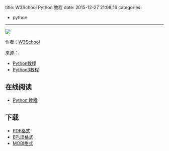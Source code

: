 title: W3School Python 教程
date: 2015-12-27 21:08:16
categories:
  - python
---

![](https://ek8whxe.cloudimg.io/s/width/226/https://www.gitbook.com/cover/book/wizardforcel/w3school-python.jpg?build=1450097354188&v=12.0.2)

作者：[W3School](http://www.w3cschool.cc)

来源：

* [Python教程](http://www.w3cschool.cc/python/python-tutorial.html)
* [Python3教程](http://www.w3cschool.cc/python3/python3-tutorial.html)

<!--more-->

## 在线阅读 ##

* [Python 教程](https://www.gitbook.com/book/wizardforcel/w3school-python/details)

## 下载 ##

* [PDF格式](https://www.gitbook.com/download/pdf/book/wizardforcel/w3school-python)
* [EPUB格式](https://www.gitbook.com/download/epub/book/wizardforcel/w3school-python)
* [MOBI格式](https://www.gitbook.com/download/mobi/book/wizardforcel/w3school-python)